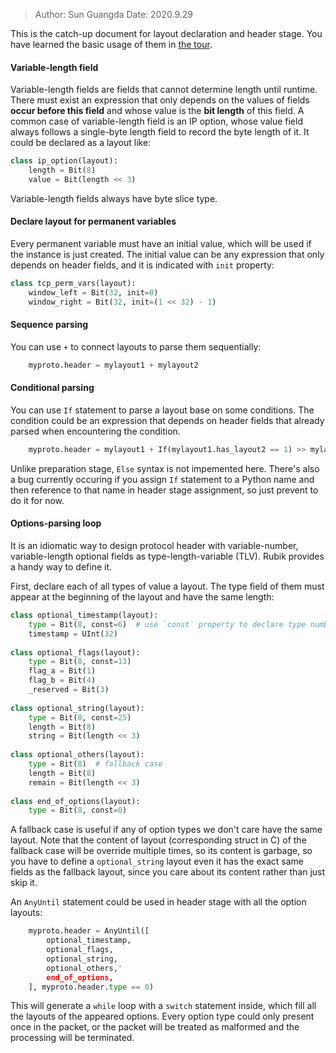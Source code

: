 > Author: Sun Guangda
> Date: 2020.9.29

This is the catch-up document for layout declaration and header stage. You have learned the basic usage of them in [the tour](doc/00-a-tour-of-rubik.markdown).

#### Variable-length field

Variable-length fields are fields that cannot determine length until runtime. There must exist an expression that only depends on the values of fields **occur before this field** and whose value is the **bit length** of this field. A common case of variable-length field is an IP option, whose value field always follows a single-byte length field to record the byte length of it. It could be declared as a layout like:

```python
class ip_option(layout):
    length = Bit(8)
    value = Bit(length << 3)
```

Variable-length fields always have byte slice type.

#### Declare layout for permanent variables

Every permanent variable must have an initial value, which will be used if the instance is just created. The initial value can be any expression that only depends on header fields, and it is indicated with `init` property:

```python
class tcp_perm_vars(layout):
    window_left = Bit(32, init=0)
    window_right = Bit(32, init=(1 << 32) - 1)
```

#### Sequence parsing

You can use `+` to connect layouts to parse them sequentially:

```python
    myproto.header = mylayout1 + mylayout2
```

#### Conditional parsing

You can use `If` statement to parse a layout base on some conditions. The condition could be an expression that depends on header fields that already parsed when encountering the condition.

```python
    myproto.header = mylayout1 + If(mylayout1.has_layout2 == 1) >> mylayout2  # myproto.header.has_layout2 is also available
```

Unlike preparation stage, `Else` syntax is not impemented here. There's also a bug currently occuring if you assign `If` statement to a Python name and then reference to that name in header stage assignment, so just prevent to do it for now. 

#### Options-parsing loop

It is an idiomatic way to design protocol header with variable-number, variable-length optional fields as type-length-variable (TLV). Rubik provides a handy way to define it.

First, declare each of all types of value a layout. The type field of them must appear at the beginning of the layout and have the same length:

```python
class optional_timestamp(layout):
    type = Bit(8, const=6)  # use `const` property to declare type number
    timestamp = UInt(32)
    
class optional_flags(layout):
    type = Bit(8, const=13)
    flag_a = Bit(1)
    flag_b = Bit(4)
    _reserved = Bit(3)
    
class optional_string(layout):
    type = Bit(8, const=25)
    length = Bit(8)
    string = Bit(length << 3)
    
class optional_others(layout):
    type = Bit(8)  # fallback case
    length = Bit(8)
    remain = Bit(length << 3)
    
class end_of_options(layout):
    type = Bit(8, const=0)
```

A fallback case is useful if any of option types we don't care have the same layout. Note that the content of layout (corresponding struct in C) of the fallback case will be override multiple times, so its content is garbage, so you have to define a `optional_string` layout even it has the exact same fields as the fallback layout, since you care about its content rather than just skip it.

An `AnyUntil` statement could be used in header stage with all the option layouts:

```python
    myproto.header = AnyUntil([
        optional_timestamp,
        optional_flags,
        optional_string,
        optional_others,'
        end_of_options,
    ], myproto.header.type == 0)
```

This will generate a `while` loop with a `switch` statement inside, which fill all the layouts of the appeared options. Every option type could only present once in the packet, or the packet will be treated as malformed and the processing will be terminated.
